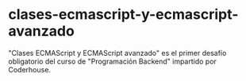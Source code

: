 # clases-ecmascript-y-ecmascript-avanzado
"Clases ECMAScript y ECMAScript avanzado" es el primer desafío obligatorio del curso de "Programación Backend" impartido por Coderhouse.
